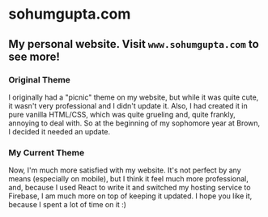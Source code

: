 # sohumgupta.com

## My personal website. Visit `www.sohumgupta.com` to see more!

### Original Theme
I originally had a "picnic" theme on my website, but while it was quite cute, it wasn't very professional and I didn't update it. Also, I had created it in pure vanilla HTML/CSS, which was quite grueling and, quite frankly, annoying to deal with. So at the beginning of my sophomore year at Brown, I decided it needed an update.

### My Current Theme
Now, I'm much more satisfied with my website. It's not perfect by any means (especially on mobile), but I think it feel much more professional, and, because I used React to write it and switched my hosting service to Firebase, I am much more on top of keeping it updated. I hope you like it, because I spent a lot of time on it :)

